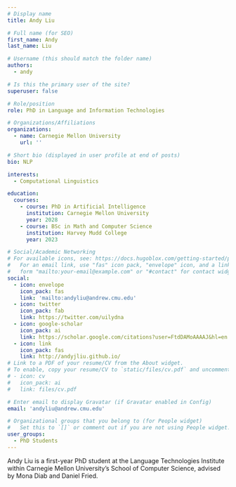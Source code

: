 ```yaml
---
# Display name
title: Andy Liu

# Full name (for SEO)
first_name: Andy
last_name: Liu

# Username (this should match the folder name)
authors:
  - andy

# Is this the primary user of the site?
superuser: false

# Role/position
role: PhD in Language and Information Technologies

# Organizations/Affiliations
organizations:
  - name: Carnegie Mellon University
    url: ''

# Short bio (displayed in user profile at end of posts)
bio: NLP

interests:
  - Computational Linguistics

education:
  courses:
    - course: PhD in Artificial Intelligence
      institution: Carnegie Mellon University
      year: 2028
    - course: BSc in Math and Computer Science
      institution: Harvey Mudd College
      year: 2023

# Social/Academic Networking
# For available icons, see: https://docs.hugoblox.com/getting-started/page-builder/#icons
#   For an email link, use "fas" icon pack, "envelope" icon, and a link in the
#   form "mailto:your-email@example.com" or "#contact" for contact widget.
social:
  - icon: envelope
    icon_pack: fas
    link: 'mailto:andyliu@andrew.cmu.edu'
  - icon: twitter
    icon_pack: fab
    link: https://twitter.com/uilydna
  - icon: google-scholar
    icon_pack: ai
    link: https://scholar.google.com/citations?user=FtdDAMoAAAAJ&hl=en
  - icon: link
    icon_pack: fas
    link: http://andyjliu.github.io/
# Link to a PDF of your resume/CV from the About widget.
# To enable, copy your resume/CV to `static/files/cv.pdf` and uncomment the lines below.
# - icon: cv
#   icon_pack: ai
#   link: files/cv.pdf

# Enter email to display Gravatar (if Gravatar enabled in Config)
email: 'andyliu@andrew.cmu.edu'

# Organizational groups that you belong to (for People widget)
#   Set this to `[]` or comment out if you are not using People widget.
user_groups:
  - PhD Students
---
```


Andy Liu is a first-year PhD student at the Language Technologies Institute within Carnegie Mellon University’s School of Computer Science, advised by Mona Diab and Daniel Fried.
